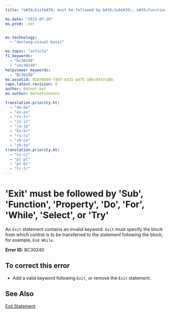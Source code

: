 ```yaml
---
title: "&#39;Exit&#39; must be followed by &#39;Sub&#39;, &#39;Function&#39;, &#39;Property&#39;, &#39;Do&#39;, &#39;For&#39;, &#39;While&#39;, &#39;Select&#39;, or &#39;Try&#39; | Microsoft Docs"

ms.date: "2015-07-20"
ms.prod: .net


ms.technology: 
  - "devlang-visual-basic"

ms.topic: "article"
f1_keywords: 
  - "bc30240"
  - "vbc30240"
helpviewer_keywords: 
  - "BC30240"
ms.assetid: 91078689-f4bf-4331-a475-10bc9fe7cd0c
caps.latest.revision: 8
author: dotnet-bot
ms.author: dotnetcontent

translation.priority.ht: 
  - "de-de"
  - "es-es"
  - "fr-fr"
  - "it-it"
  - "ja-jp"
  - "ko-kr"
  - "ru-ru"
  - "zh-cn"
  - "zh-tw"
translation.priority.mt: 
  - "cs-cz"
  - "pl-pl"
  - "pt-br"
  - "tr-tr"
---
```

# &#39;Exit&#39; must be followed by &#39;Sub&#39;, &#39;Function&#39;, &#39;Property&#39;, &#39;Do&#39;, &#39;For&#39;, &#39;While&#39;, &#39;Select&#39;, or &#39;Try&#39;
An `Exit` statement contains an invalid keyword. `Exit` must specify the block from which control is to be transferred to the statement following the block; for example, `End While`.  
  
 **Error ID:** BC30240  
  
## To correct this error  
  
-   Add a valid keyword following `Exit`, or remove the `Exit` statement.  
  
## See Also  
 [Exit Statement](../../visual-basic/language-reference/statements/exit-statement.md)